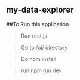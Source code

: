 ## my-data-explorer

##To Run this application

 > Run rest.js 
 
 > Go to /ui/ directory
 
 > Do npm install
 
 > run npm run dev



